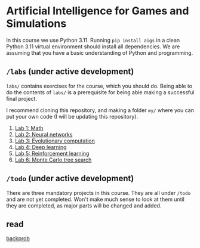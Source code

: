 # Artificial Intelligence for Games and Simulations

In this course we use Python 3.11. Running `pip install aigs`
in a clean Python 3.11 virtual environment should install all dependencies.
We are assuming that you have a basic understanding of Python and programming.


## `/labs` (under active development)

`labs/` contains exercises for the course, which you should do.
Being able to do the contents of `labs/` is a prerequisite
for being able making a successful final project.

I recommend cloning this repository, and making a folder `my/`
where you can put your own code (I will be updating this repository).

1. [Lab 1: Math](labs/lab_1.py)
2. [Lab 2: Neural networks](labs/lab_2.py)
3. [Lab 3: Evolutionary computation](labs/lab_3.py)
4. [Lab 4: Deep learning](labs/lab_4.py)
5. [Lab 5: Reinforcement learning](labs/lab_5.py)
6. [Lab 6: Monte Carlo tree search](labs/lab_6.py)


## `/todo` (under active development)

There are three mandatory projects in this course.
They are all under `/todo` and are not yet completed.
Won't make much sense to look at them until they are completed,
as major parts will be changed and added.

## read

[backprob](https://colah.github.io/posts/2015-08-Backprop/)
